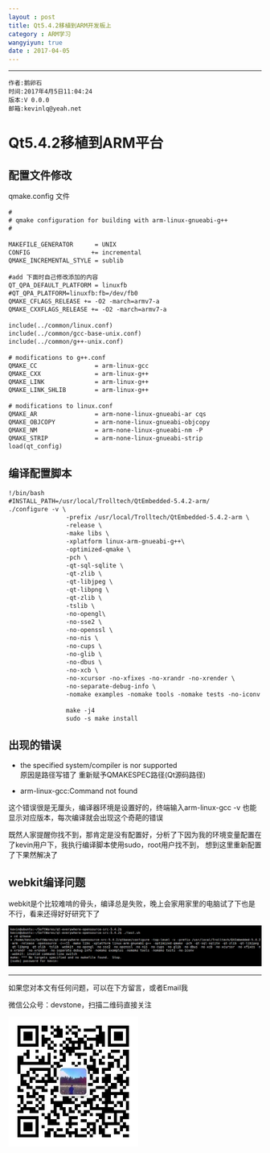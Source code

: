 ```yaml
---
layout : post
title: Qt5.4.2移植到ARM开发板上
category : ARM学习
wangyiyun: true
date : 2017-04-05
---
```


******

    作者:鹅卵石
    时间:2017年4月5日11:04:24
    版本:V 0.0.0
    邮箱:kevinlq@yeah.net

<!-- more -->

#  Qt5.4.2移植到ARM平台

## 配置文件修改

qmake.config 文件
```
#
# qmake configuration for building with arm-linux-gnueabi-g++
#

MAKEFILE_GENERATOR      = UNIX
CONFIG                 += incremental
QMAKE_INCREMENTAL_STYLE = sublib

#add 下面时自己修改添加的内容
QT_QPA_DEFAULT_PLATFORM = linuxfb
#QT_QPA_PLATFORM=linuxfb:fb=/dev/fb0
QMAKE_CFLAGS_RELEASE += -O2 -march=armv7-a
QMAKE_CXXFLAGS_RELEASE += -O2 -march=armv7-a

include(../common/linux.conf)
include(../common/gcc-base-unix.conf)
include(../common/g++-unix.conf)

# modifications to g++.conf
QMAKE_CC                = arm-linux-gcc
QMAKE_CXX               = arm-linux-g++
QMAKE_LINK              = arm-linux-g++
QMAKE_LINK_SHLIB        = arm-linux-g++

# modifications to linux.conf
QMAKE_AR                = arm-none-linux-gnueabi-ar cqs
QMAKE_OBJCOPY           = arm-none-linux-gnueabi-objcopy
QMAKE_NM                = arm-none-linux-gnueabi-nm -P
QMAKE_STRIP             = arm-none-linux-gnueabi-strip
load(qt_config)

```

## 编译配置脚本

```
!/bin/bash
#INSTALL_PATH=/usr/local/Trolltech/QtEmbedded-5.4.2-arm/
./configure -v \
                -prefix /usr/local/Trolltech/QtEmbedded-5.4.2-arm \
                -release \
                -make libs \
                -xplatform linux-arm-gnueabi-g++\
                -optimized-qmake \
                -pch \
                -qt-sql-sqlite \
                -qt-zlib \
                -qt-libjpeg \
                -qt-libpng \
                -qt-zlib \
                -tslib \
                -no-opengl\
                -no-sse2 \
                -no-openssl \
                -no-nis \
                -no-cups \
                -no-glib \
                -no-dbus \
                -no-xcb \
                -no-xcursor -no-xfixes -no-xrandr -no-xrender \
                -no-separate-debug-info \
                -nomake examples -nomake tools -nomake tests -no-iconv

                make -j4
                sudo -s make install

```

## 出现的错误
* the specified system/compiler is nor supported  
原因是路径写错了 
重新赋予QMAKESPEC路径(Qt源码路径)    

* arm-linux-gcc:Command not found

这个错误很是无厘头，编译器环境是设置好的，终端输入arm-linux-gcc -v 也能显示对应版本，每次编译就会出现这个奇葩的错误

既然人家提醒你找不到，那肯定是没有配置好，分析了下因为我的环境变量配置在了kevin用户下，我执行编译脚本使用sudo，root用户找不到，
想到这里重新配置了下果然解决了

## webkit编译问题
webkit是个比较难啃的骨头，编译总是失败，晚上会家用家里的电脑试了下也是不行，看来还得好好研究下了

![webkit编译错误](/res/img/blog/Qt学习/build_error.png)


---

如果您对本文有任何问题，可以在下方留言，或者Email我 

微信公众号：devstone，扫描二维码直接关注

![](/res/img/blog/qrcode_for_devstone.jpg)